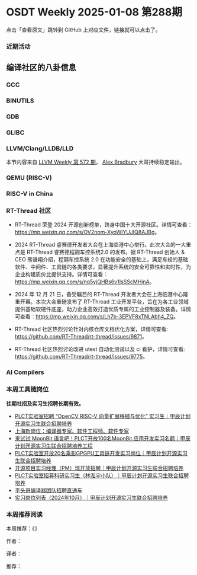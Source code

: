 # OSDT Weekly 2025-01-08 第288期

点击「查看原文」跳转到 GitHub 上对应文件，链接就可以点击了。

### 近期活动

## 编译社区的八卦信息

### GCC

### BINUTILS

### GDB

### GLIBC

### LLVM/Clang/LLDB/LLD

本节内容来自 [LLVM Weekly 第 572 期](http://llvmweekly.org/issue/572)，
[Alex Bradbury](https://www.linkedin.com/in/alex-bradbury/) 大哥持续稳定输出。

### QEMU (RISC-V)

### RISC-V in China

### RT-Thread 社区

- RT-Thread 荣登 2024 开源创新榜单，跻身中国十大开源社区。详情可查看：<https://mp.weixin.qq.com/s/OV2nom-XyoWlYUJIQ8AJBg>。

- 2024 RT-Thread 睿赛德开发者大会在上海临港中心举行。此次大会的一大重点是 RT-Thread 睿赛德程翧车控系统2.0 的发布。据 RT-Thread 创始人 & CEO 熊谱翔介绍，程翧车控系统 2.0 在功能安全的基础上，满足车规的基础软件、中间件、工具链的各类要求，显著提升系统的安全可靠性和实时性，为企业构建质价比提供支持。详情可查看：<https://mp.weixin.qq.com/s/nq5yjQHBs6v1IsSScMHinA>。

- 2024 年 12 月 21 日，备受瞩目的 RT-Thread 开发者大会在上海临港中心隆重开幕。本次大会重磅发布了 RT-Thread 工业开发平台，旨在为各工业领域提供基础软硬件底座，助力企业高效打造优质专属的工业控制器及装备。详情可查看：<https://mp.weixin.qq.com/s/Lh7b-3EPVF8xTNLAbh4_ZQ>。

- RT-Thread 社区热烈讨论针对内核仓库文档优化方案，详情可查看: <https://github.com/RT-Thread/rt-thread/issues/9871>。

- RT-Thread 社区热烈讨论改进 utest 自动化测试以及 ci 看护，详情可查看: <https://github.com/RT-Thread/rt-thread/issues/9775>。

### AI Compilers

### 本周工具链岗位

**往期社招及实习生招聘长期有效。**

- [PLCT实验室招聘 “OpenCV RISC-V 向量扩展移植与优化” 实习生｜甲辰计划开源实习生联合招聘培养](https://mp.weixin.qq.com/s/NSFIlymcfe_gJBmJXK0Zng)
- [上海新岗位：编译器专家、软件工程师、软件专家](https://mp.weixin.qq.com/s/pX2R3znrPCxdsOLVg9YVXA)
- [来试试 MoonBit 语言吧！PLCT开放100名MoonBit 应用开发实习名额｜甲辰计划开源实习生联合招聘培养工程](https://mp.weixin.qq.com/s/VUwXNvYzharpK6Aou4hssw)
- [PLCT实验室开放20名乘影GPGPU工具链开发实习岗位｜甲辰计划开源实习生联合招聘培养](https://mp.weixin.qq.com/s/DalDbZYiP2IFALvB2Wwb6w)
- [开源项目实习经理（PM）现开放招聘｜甲辰计划开源实习生联合招聘培养](https://mp.weixin.qq.com/s/9uIxvaMOVjsbcGjHbidvgg)
- [PLCT实验室招募科研实习生（林泓宇小队）｜甲辰计划开源实习生联合招聘培养](https://mp.weixin.qq.com/s/8XtWlfBF9RxUoUCHskQpPw)
- [平头哥编译器团队招聘直通车](https://mp.weixin.qq.com/s/fRFWolihmi05hTuBvI8u2g)
- [实习岗位列表（2024年10月）｜甲辰计划开源实习生联合招聘培养](https://mp.weixin.qq.com/s/UCcsvhw6Kxw3EQOd0JVlUg)

### 本周推荐阅读

本周推荐：《》

作者：

译者：

推荐：

